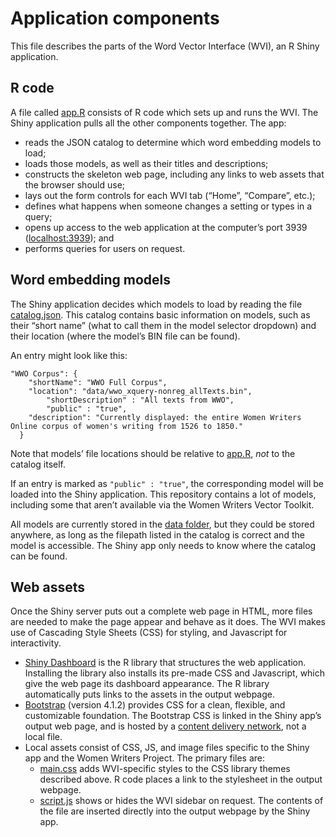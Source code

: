 # Application components

This file describes the parts of the Word Vector Interface (WVI), an R Shiny
application.

## R code

A file called [app.R](./app.R) consists of R code which sets up and runs the 
WVI. The Shiny application pulls all the other components together. The app:

* reads the JSON catalog to determine which word embedding models to load;
* loads those models, as well as their titles and descriptions;
* constructs the skeleton web page, including any links to web assets that the 
browser should use;
* lays out the form controls for each WVI tab (“Home”, “Compare”, etc.);
* defines what happens when someone changes a setting or types in a query;
* opens up access to the web application at the computer’s port 3939 
([localhost:3939](http://localhost:3939)); and
* performs queries for users on request.

## Word embedding models

The Shiny application decides which models to load by reading the file
[catalog.json](./data/catalog.json). This catalog contains basic information on
models, such as their “short name” (what to call them in the model selector
dropdown) and their location (where the model’s BIN file can be found). 

An entry might look like this:

```
"WWO Corpus": {
    "shortName": "WWO Full Corpus",
    "location": "data/wwo_xquery-nonreg_allTexts.bin",
	    "shortDescription" : "All texts from WWO",
	    "public" : "true",
    "description": "Currently displayed: the entire Women Writers Online corpus of women's writing from 1526 to 1850."
  }
```

Note that models’ file locations should be relative to [app.R](./app.R), *not* 
to the catalog itself.

If an entry is marked as `"public" : "true"`, the corresponding model will be 
loaded into the Shiny application. This repository contains a lot of models,
including some that aren’t available via the Women Writers Vector Toolkit. 

All models are currently stored in the [data folder](./data/), but they could be 
stored anywhere, as long as the filepath listed in the catalog is correct and 
the model is accessible. The Shiny app only needs to know where the catalog can 
be found.

## Web assets

Once the Shiny server puts out a complete web page in HTML, more files are 
needed to make the page appear and behave as it does. The WVI makes use of
Cascading Style Sheets (CSS) for styling, and Javascript for interactivity.

* [Shiny Dashboard](http://rstudio.github.io/shinydashboard/index.html) is the R
library that structures the web application. Installing the library also 
installs its pre-made CSS and Javascript, which give the web page its dashboard 
appearance. The R library automatically puts links to the assets in the output 
webpage.
* [Bootstrap](https://getbootstrap.com/) (version 4.1.2) provides CSS for a 
clean, flexible, and customizable foundation. The Bootstrap CSS is linked in the 
Shiny app’s output web page, and is hosted by a [content delivery 
network](https://www.bootstrapcdn.com/), not a local file.
* Local assets consist of CSS, JS, and image files specific to the Shiny app and
the Women Writers Project. The primary files are:
  * [main.css](./www/styles/main.css) adds WVI-specific styles to the CSS 
  library themes described above. R code places a link to the stylesheet in the 
  output webpage.
  * [script.js](./script.js) shows or hides the WVI sidebar on request. The 
  contents of the file are inserted directly into the output webpage by the 
  Shiny app.

